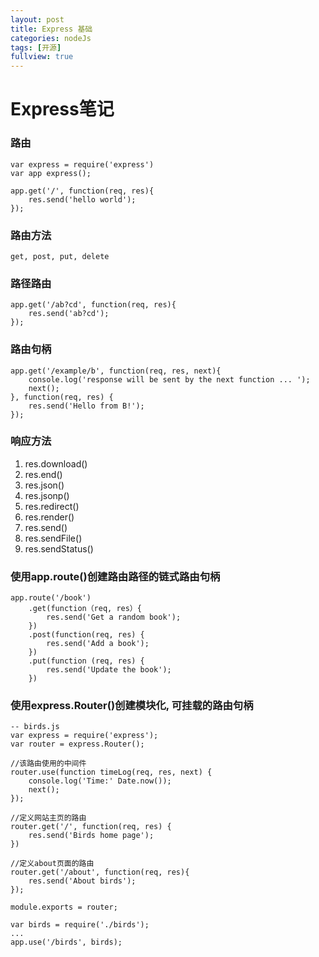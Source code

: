 ```yaml
---
layout: post
title: Express 基础
categories: nodeJs
tags: [开源]
fullview: true
---
```

# Express笔记

### 路由
	var express = require('express')
	var app express();

	app.get('/', function(req, res){
		res.send('hello world');
	});

### 路由方法
	get, post, put, delete

### 路径路由
	app.get('/ab?cd', function(req, res){
		res.send('ab?cd');
	});

### 路由句柄
	app.get('/example/b', function(req, res, next){
		console.log('response will be sent by the next function ... ');
		next();
	}, function(req, res) {
		res.send('Hello from B!');
	});

### 响应方法
1. res.download()
2. res.end()
3. res.json()
4. res.jsonp()
5. res.redirect()
6. res.render()
7. res.send()
8. res.sendFile()
9. res.sendStatus()

### 使用app.route()创建路由路径的链式路由句柄
	app.route('/book')
		.get(function（req, res）{
			res.send('Get a random book');
		})
		.post(function(req, res) {
			res.send('Add a book');
		})
		.put(function (req, res) {
			res.send('Update the book');
		})

### 使用express.Router()创建模块化, 可挂载的路由句柄
	-- birds.js
	var express = require('express');
	var router = express.Router();

	//该路由使用的中间件
	router.use(function timeLog(req, res, next) {
		console.log('Time:' Date.now());
		next();
	});

	//定义网站主页的路由
	router.get('/', function(req, res) {
		res.send('Birds home page');
	})

	//定义about页面的路由
	router.get('/about', function(req, res){
		res.send('About birds');
	});

	module.exports = router;

	var birds = require('./birds');
	...
	app.use('/birds', birds);		
